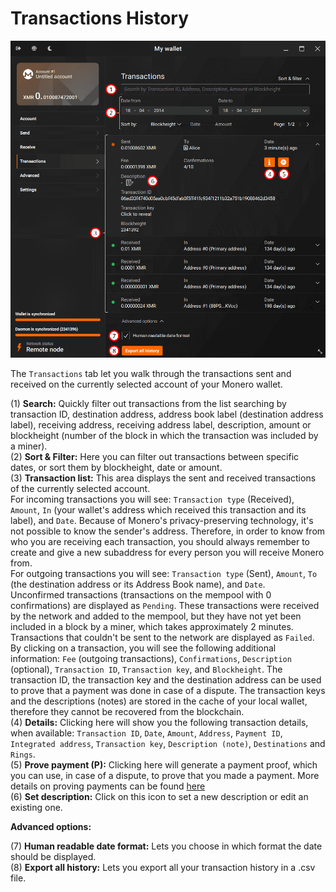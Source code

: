 # Transactions History
![transactions](../media/black_transactions-history.png)

The `Transactions` tab let you walk through the transactions sent and received on the currently selected account of your Monero wallet.

(1) **Search:** Quickly filter out transactions from the list searching by transaction ID, destination address, address book label (destination address label), receiving address, receiving address label, description, amount or blockheight (number of the block in which the transaction was included by a miner).  
(2) **Sort & Filter:** Here you can filter out transactions between specific dates, or sort them by blockheight, date or amount.  
(3) **Transaction list:** This area displays the sent and received transactions of the currently selected account.  
For incoming transactions you will see: `Transaction type` (Received), `Amount`, `In` (your wallet's address which received this transaction and its label), and `Date`. Because of Monero's privacy-preserving technology, it's not possible to know the sender's address. Therefore, in order to know from who you are receiving each transaction, you should always remember to create and give a new subaddress for every person you will receive Monero from.  
For outgoing transactions you will see: `Transaction type` (Sent), `Amount`, `To` (the destination address or its Address Book name), and `Date`.  
Unconfirmed transactions (transactions on the mempool with 0 confirmations) are displayed as `Pending`. These transactions were received by the network and added to the mempool, but they have not yet been included in a block by a miner, which takes approximately 2 minutes.  
Transactions that couldn't be sent to the network are displayed as `Failed`.  
By clicking on a transaction, you will see the following additional information: `Fee` (outgoing transactions), `Confirmations`, `Description` (optional), `Transaction ID`, `Transaction key`, and `Blockheight`. The transaction ID, the transaction key and the destination address can be used to prove that a payment was done in case of a dispute. The transaction keys and the descriptions (notes) are stored in the cache of your local wallet, therefore they cannot be recovered from the blockchain.  
(4) **Details:** Clicking here will show you the following transaction details, when available: `Transaction ID`, `Date`, `Amount`, `Address`, `Payment ID`, `Integrated address`, `Transaction key`, `Description (note)`, `Destinations` and `Rings`.  
(5) **Prove payment (P):** Clicking here will generate a payment proof, which you can use, in case of a dispute, to prove that you made a payment. More details on proving payments can be found [here](https://getmonero.org/resources/user-guides/prove-payment.html)  
(6) **Set description:** Click on this icon to set a new description or edit an existing one.  

**Advanced options:**  

(7) **Human readable date format:** Lets you choose in which format the date should be displayed.  
(8) **Export all history:** Lets you export all your transaction history in a .csv file.  
